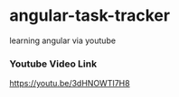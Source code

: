 # angular-task-tracker
learning angular via youtube



### Youtube Video Link

https://youtu.be/3dHNOWTI7H8